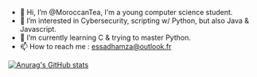 - 👋 Hi, I’m @MoroccanTea, I'm a young computer science student.
- 👀 I’m interested in Cybersecurity, scripting w/ Python, but also Java & Javascript.
- 🌱 I’m currently learning C & trying to master Python.
- 📫 How to reach me : essadhamza@outlook.fr

[![Anurag's GitHub stats](https://github-readme-stats.vercel.app/api?username=MoroccanTea)](https://github.com/anuraghazra/github-readme-stats)



<!---
MoroccanTea/MoroccanTea is a ✨ special ✨ repository because its `README.md` (this file) appears on your GitHub profile.
You can click the Preview link to take a look at your changes.
--->
